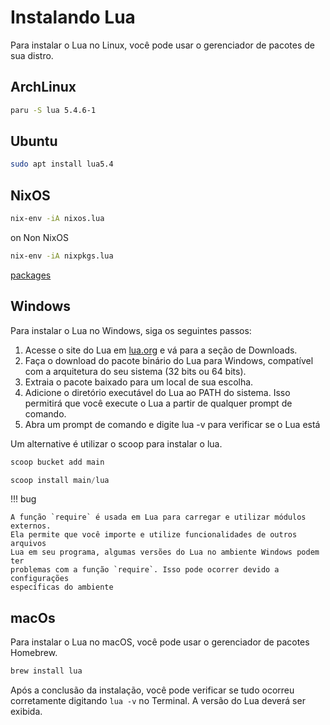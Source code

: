 # Instalando Lua

Para instalar o Lua no Linux, você pode usar o gerenciador de pacotes de sua
distro.

## ArchLinux

```bash
paru -S lua 5.4.6-1
```

## Ubuntu

```bash
sudo apt install lua5.4
```

## NixOS

```bash
nix-env -iA nixos.lua
```

on Non NixOS

```bash
nix-env -iA nixpkgs.lua
```

[packages](https://search.nixos.org/packages?channel=23.05&show=lua&from=0&size=50&sort=relevance&type=packages&query=lua)

## Windows

Para instalar o Lua no Windows, siga os seguintes passos:

1. Acesse o site do Lua em [lua.org](www.lua.org) e vá para a seção de Downloads.
2. Faça o download do pacote binário do Lua para Windows, compatível com a
   arquitetura do seu sistema (32 bits ou 64 bits).
3. Extraia o pacote baixado para um local de sua escolha.
4. Adicione o diretório executável do Lua ao PATH do sistema. Isso permitirá
   que você execute o Lua a partir de qualquer prompt de comando.
5. Abra um prompt de comando e digite lua -v para verificar se o Lua está

Um alternative é utilizar o scoop para instalar o lua.

```powershell
scoop bucket add main
```

```powershell
scoop install main/lua
```

!!! bug

    A função `require` é usada em Lua para carregar e utilizar módulos externos.
    Ela permite que você importe e utilize funcionalidades de outros arquivos
    Lua em seu programa, algumas versões do Lua no ambiente Windows podem ter
    problemas com a função `require`. Isso pode ocorrer devido a configurações
    específicas do ambiente

## macOs

Para instalar o Lua no macOS, você pode usar o gerenciador de pacotes Homebrew.

```bash
brew install lua
```

Após a conclusão da instalação, você pode verificar se tudo ocorreu
corretamente digitando `lua -v` no Terminal. A versão do Lua deverá ser
exibida.
